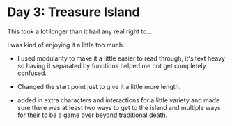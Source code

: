 # Day 3: Treasure Island

This took a lot longer than it had any real right to...

I was kind of enjoying it a little too much. 

- I used modularity to make it a little easier to read through, it's text heavy so having it separated by functions helped me not get completely confused.

- Changed the start point just to give it a little more length.

- added in extra characters and interactions for a little variety and made sure there was at least two ways to get to the island and multiple ways for their to be a game over beyond traditional death.